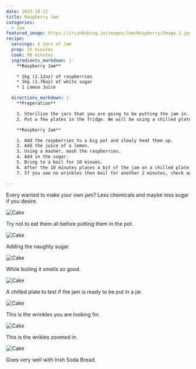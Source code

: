 ```yaml
---
date: 2023-10-22
title: Raspberry Jam
categories:
  - Jam
featured_image: https://irishbaking.ie/images/Jam/Raspberry/Image_1.jpg
recipe:
  servings: 4 Jars of Jam
  prep: 15 minutes
  cook: 90 minutes
  ingredients_markdown: |-
    **Raspberry Jam**

    * 1kg (2.12oz) of raspberries
    * 1kg (1.76oz) of white sugar
    * 1 Lemon Juice

  directions_markdown: |-
    **Preperation**

    1. Sterilize the jars that you are going to be putting the jam in.
    2. Put a few plates in the fridge. We will be using a chilled plate to test if the jam is ready to be bottled.

    **Raspberry Jam**

    1. Add the raspberries to a big pot and slowly heat them up. 
    2. Add the juice of a lemon.
    3. Using a masher, mash the raspberries.
    4. Add in the sugar.
    5. Bring to a boil for 10 minues.
    6. After the 10 minutes places a bit of the jam on a chilled plate. Smudge it with your fingers. If it has wrinkles then the jam is done.
    7. If you see no wrinkles then boil for another 2 minutes, check again on the plate. Repeat untill you see wrinkles in the jam after smudging.

---
```

Every wanted to make your own jam? Less chemicals and maybe less sugar if you desire.

![Cake](https://irishbaking.ie/images/Jam/Raspberry/Image_2_scaled.jpg)

Try not to eat them all before putting them in the pot.

![Cake](https://irishbaking.ie/images/Jam/Raspberry/Image_3_scaled.jpg)

Adding the naughty sugar.

![Cake](https://irishbaking.ie/images/Jam/Raspberry/Image_4_scaled.jpg)

While boiling it smells so good.

![Cake](https://irishbaking.ie/images/Jam/Raspberry/Image_5_scaled.jpg)

A chilled plate to test if the jam is ready to be put in a jar.

![Cake](https://irishbaking.ie/images/Jam/Raspberry/Image_6_scaled.jpg)

This is the wrinkles you are looking for.

![Cake](https://irishbaking.ie/images/Jam/Raspberry/Image_7_scaled.jpg)

This is the wrikles zoomed in.

![Cake](https://irishbaking.ie/images/Jam/Raspberry/Image_8_scaled.jpg)

Goes very well with Irish Soda Bread.
